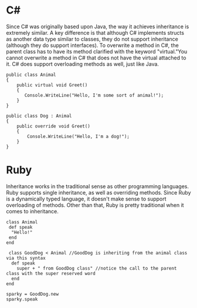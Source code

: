 # C#
Since C# was originally based upon Java, the way it achieves inheritance is extremely similar. A key difference is that although C# implements structs as another data type similar to classes, they do not support inheritance (although they do support interfaces). To overwrite a method in C#, the parent class has to have its method clarified with the keyword "virtual."You cannot overwrite a method in C# that does not have the virtual attached to it. C# does support overloading methods as well, just like Java. 

    public class Animal
    {
        public virtual void Greet()
        {
           Console.WriteLine("Hello, I'm some sort of animal!");
        }
    }

    public class Dog : Animal
    {
        public override void Greet()
        {
            Console.WriteLine("Hello, I'm a dog!");
        }
    }




# Ruby 
Inheritance works in the traditional sense as other programming languages. Ruby supports single inheritance, as well as overriding methods. Since Ruby is a dynamically typed language, it doesn't make sense to support overloading of methods. Other than that, Ruby is pretty traditional when it comes to inheritance. 

    class Animal
     def speak
      "Hello!"
     end
    end

     class GoodDog < Animal //GoodDog is inheriting from the animal class via this syntax
      def speak
        super + " from GoodDog class" //notice the call to the parent class with the super reserved word
      end
    end

    sparky = GoodDog.new
    sparky.speak 
